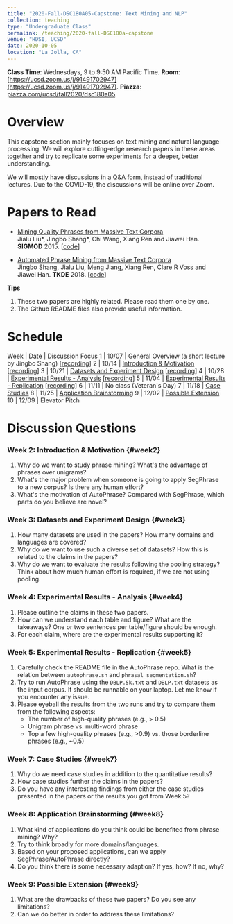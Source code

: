 ```yaml
---
title: "2020-Fall-DSC180A05-Capstone: Text Mining and NLP"
collection: teaching
type: "Undergraduate Class"
permalink: /teaching/2020-fall-DSC180a-capstone
venue: "HDSI, UCSD"
date: 2020-10-05
location: "La Jolla, CA"
---
```


**Class Time**: Wednesdays, 9 to 9:50 AM Pacific Time.  **Room**: [https://ucsd.zoom.us/j/91491702947](https://ucsd.zoom.us/j/91491702947).  **Piazza**: [piazza.com/ucsd/fall2020/dsc180a05](https://piazza.com/ucsd/fall2020/dsc180a05).

Overview
======

This capstone section mainly focuses on text mining and natural language processing. We will explore cutting-edge research papers in these areas together and try to replicate some experiments for a deeper, better understanding. 

We will mostly have discussions in a Q&A form, instead of traditional lectures. Due to the COVID-19, the discussions will be online over Zoom. 

Papers to Read
======

* [Mining Quality Phrases from Massive Text Corpora](https://www.dropbox.com/s/9mis5qt4d44iysp/%5BSIGMOD%2715%5DMining%20Quality%20Phrases%20from%20Massive%20Text%20Corpora.pdf?dl=1) <br/>
Jialu Liu\*, Jingbo Shang\*, Chi Wang, Xiang Ren and Jiawei Han. **SIGMOD** 2015. [[code](https://github.com/shangjingbo1226/SegPhrase)]

* [Automated Phrase Mining from Massive Text Corpora](https://www.dropbox.com/s/47urzwmmg5wp2us/%5BTKDE%2718%5DAutomated%20Phrase%20Mining%20from%20Massive%20Text%20Corpora.pdf?dl=1) <br/>
Jingbo Shang, Jialu Liu, Meng Jiang, Xiang Ren, Clare R Voss and Jiawei Han. **TKDE** 2018. [[code](https://github.com/shangjingbo1226/AutoPhrase)]

**Tips**
1. These two papers are highly related. Please read them one by one. 
2. The Github README files also provide useful information.


Schedule
======

Week | Date  | Discussion Focus
1    | 10/07 | General Overview (a short lecture by Jingbo Shang) [[recording](https://www.dropbox.com/sh/1vxupk6mm6mjfeg/AAAjj-LZhxv6t-qZ0iuzkWVTa?dl=0)]
2    | 10/14 | [Introduction & Motivation](#week2) [[recording](https://www.dropbox.com/sh/fcy4i2lo0m4aehf/AABZTWuFv0Hc8OBgGCda-pjda?dl=0)]
3    | 10/21 | [Datasets and Experiment Design](#week3) [[recording](https://www.dropbox.com/sh/pjep6vmngh8rd1m/AABOefhkHukl38qJW-U1uf4Qa?dl=0)]
4    | 10/28 | [Experimental Results - Analysis](#week4) [[recording](https://www.dropbox.com/sh/z241x77qolv2hs8/AACr6ps6Kx_CQOcw9AS9dyzYa?dl=0)]
5    | 11/04 | [Experimental Results - Replication](#week5) [[recording](https://www.dropbox.com/sh/mw7q175yjybyr32/AAAOJa3lec_gCM1QlND9ECXIa?dl=0)]
6    | 11/11 | No class (Veteran's Day)
7    | 11/18 | [Case Studies](#week7)
8    | 11/25 | [Application Brainstorming](#week8)
9    | 12/02 | [Possible Extension](#week9)
10   | 12/09 | Elevator Pitch


Discussion Questions
======

### Week 2: Introduction & Motivation {#week2}

1. Why do we want to study phrase mining? What's the advantage of phrases over unigrams?
2. What's the major problem when someone is going to apply SegPhrase to a new corpus? Is there any human effort?
3. What's the motivation of AutoPhrase? Compared with SegPhrase, which parts do you believe are novel?

### Week 3: Datasets and Experiment Design {#week3}

1. How many datasets are used in the papers? How many domains and languages are covered?
2. Why do we want to use such a diverse set of datasets? How this is related to the claims in the papers?
3. Why do we want to evaluate the results following the pooling strategy? Think about how much human effort is required, if we are not using pooling.


### Week 4: Experimental Results - Analysis {#week4}

1. Please outline the claims in these two papers.
2. How can we understand each table and figure? What are the takeaways? One or two sentences per table/figure should be enough.
3. For each claim, where are the experimental results supporting it?


### Week 5: Experimental Results - Replication {#week5}

1. Carefully check the README file in the AutoPhrase repo. What is the relation between `autophrase.sh` and `phrasal_segmentation.sh`? 
2. Try to run AutoPhrase using the `DBLP.5k.txt` and `DBLP.txt` datasets as the input corpus. It should be runnable on your laptop. Let me know if you encounter any issue.
3. Please eyeball the results from the two runs and try to compare them from the following aspects:
   - The number of high-quality phrases (e.g., > 0.5)
   - Unigram phrase vs. multi-word phrase
   - Top a few high-quality phrases (e.g., >0.9) vs. those borderline phrases (e.g., ~0.5)

### Week 7: Case Studies {#week7}

1. Why do we need case studies in addition to the quantitative results?
2. How case studies further the claims in the papers?
3. Do you have any interesting findings from either the case studies presented in the papers or the results you got from Week 5?

### Week 8: Application Brainstorming {#week8}

1. What kind of applications do you think could be benefited from phrase mining? Why?
2. Try to think broadly for more domains/languages.
3. Based on your proposed applications, can we apply SegPhrase/AutoPhrase directly?
2. Do you think there is some necessary adaption? If yes, how? If no, why?

### Week 9: Possible Extension {#week9}

1. What are the drawbacks of these two papers? Do you see any limitations?
2. Can we do better in order to address these limitations?

